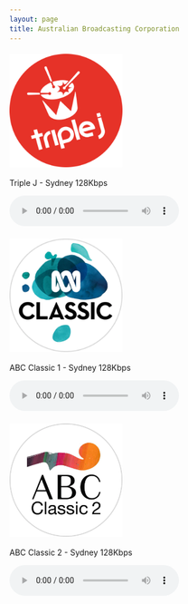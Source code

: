 ```yaml
---
layout: page
title: Australian Broadcasting Corporation
---
```


<script src="https://cdn.jsdelivr.net/npm/hls.js@1"></script> <!-- Include the HLS.js library -->


<script>
  if (Hls.isSupported()) {
    var audio1 = document.getElementById('triplej');
          // Initialize more audio variables as needed

    var hls1 = new Hls();
    // Initialize more Hls instances as needed

    hls1.loadSource('https://mediaserviceslive.akamaized.net/hls/live/2038308/triplejnsw/masterhq.m3u8'); // Provide the path to the first .m3u8 file
    hls1.attachMedia(audio1);
  }
</script>

<script>
  if (Hls.isSupported()) {
    var audio2 = document.getElementById('abcclassic1');
    // Initialize more audio variables as needed

    var hls2 = new Hls();
    // Initialize more Hls instances as needed

    hls2.loadSource('https://mediaserviceslive.akamaized.net/hls/live/2038316/classicfmnsw/masterhq.m3u8'); // Provide the path to the second .m3u8 file
    hls2.attachMedia(audio2);
  }
</script>

<script>
  if (Hls.isSupported()) {
    var audio3 = document.getElementById('classic2');
    // Initialize more audio variables as needed

    var hls3 = new Hls();
    // Initialize more Hls instances as needed

    hls3.loadSource('https://mediaserviceslive.akamaized.net/hls/live/2038317/classic2/masterhq.m3u8'); // Provide the path to the second .m3u8 file
    hls3.attachMedia(audio3);
  }
</script>

<!--Sydney-->
<p align="left"><a href="https://mediaserviceslive.akamaized.net/hls/live/2038308/triplejnsw/masterhq.m3u8">
<img style="vertical-align:middle;margin:5px 0px 5px 0px" width="200" src="./assets/img/stations/triplej.png">
</a></p>

Triple J - Sydney 128Kbps

<audio id="triplej" controls></audio> <!-- Create the first audio player -->

<!--Sydney-->
<p align="left"><a href="https://mediaserviceslive.akamaized.net/hls/live/2038316/classicfmnsw/masterhq.m3u8">
<img style="vertical-align:middle;margin:5px 0px 5px 0px" width="200" src="./assets/img/stations/abcclassic1.png">
</a></p>

ABC Classic 1 - Sydney 128Kbps

<audio id="abcclassic1" controls></audio> <!-- Create the second audio player -->

<!--Sydney-->
<p align="left"><a href="https://mediaserviceslive.akamaized.net/hls/live/2038317/classic2/masterhq.m3u8">
<img style="vertical-align:middle;margin:5px 0px 5px 0px" width="200" src="./assets/img/stations/abcclassic2.png">
</a></p>

ABC Classic 2 - Sydney 128Kbps

<audio id="classic2" controls></audio> <!-- Create the third audio player -->
